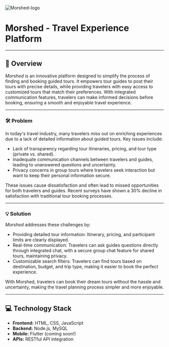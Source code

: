![Morshed-logo](https://github.com/user-attachments/assets/d9dcf4c5-ccb4-47ae-80a6-843ac1e35783)


# Morshed - Travel Experience Platform
---

## 📘 Overview
*Morshed* is an innovative platform designed to simplify the process of finding and booking guided tours. It empowers tour guides to post their tours with precise details, while providing travelers with easy access to customized tours that match their preferences. With integrated communication features, travelers can make informed decisions before booking, ensuring a smooth and enjoyable travel experience.</p>

---

### 🛠️ Problem
In today's travel industry, many travelers miss out on enriching experiences due to a lack of detailed information about guided tours. Key issues include:
        
- Lack of transparency regarding tour itineraries, pricing, and tour type (private vs. shared).
- Inadequate communication channels between travelers and guides, leading to unanswered questions and uncertainty.
- Privacy concerns in group tours where travelers seek interaction but want to keep their personal information secure.

These issues cause dissatisfaction and often lead to missed opportunities for both travelers and guides. Recent surveys have shown a 30% decline in satisfaction with traditional tour booking processes.

---
### 💡 Solution
*Morshed* addresses these challenges by:

- Providing detailed tour information: Itinerary, pricing, and participant limits are clearly displayed.
- Real-time communication: Travelers can ask guides questions directly through integrated chat, with a secure group chat feature for shared tours, maintaining privacy.
- Customizable search filters: Travelers can find tours based on destination, budget, and trip type, making it easier to book the perfect experience.

With Morshed, travelers can book their dream tours without the hassle and uncertainty, making the travel planning process simpler and more enjoyable.

---

## 💻 Technology Stack
- **Frontend:** HTML, CSS, JavaScript
- **Backend:** Node.js, MySQL
- **Mobile:** Flutter (coming soon!)
- **APIs:** RESTful API integration

